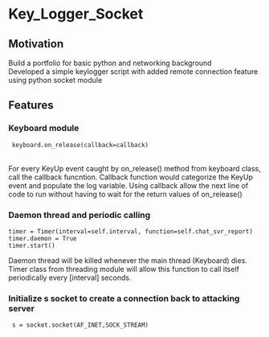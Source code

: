 # Key_Logger_Socket
## Motivation
Build a portfolio for basic python and networking background \
Developed a simple keylogger script with added remote connection feature using python socket module

## Features
### Keyboard module
```
 keyboard.on_release(callback=callback)
```
<br>For every KeyUp event caught by on_release() method from keyboard class, call the callback funcntion. Callback function would categorize the KeyUp event and populate the log variable. Using callback allow the next line of code to run without having to wait for the return values of on_release()</br>

### Daemon thread and periodic calling
```
timer = Timer(interval=self.interval, function=self.chat_svr_report)
timer.daemon = True
timer.start()
```
Daemon thread will be killed whenever the main thread (Keyboard) dies. Timer class from threading module will allow this function to call itself periodically every [interval] seconds.



### Initialize s socket to create a connection back to attacking server
```
 s = socket.socket(AF_INET,SOCK_STREAM)
```


